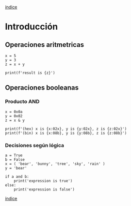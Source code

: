 [índice](../README.md)

# Introducción

## Operaciones aritmetricas

	x = 5
	y = 3
	z = x + y

	print(f'result is {z}')

## Operaciones booleanas
### Producto AND 
	x = 0x0a
	y = 0x02
	z = x & y

	print(f'(hex) x is {x:02x}, y is {y:02x}, z is {z:02x}')
	print(f'(bin) x is {x:08b}, y is {y:08b}, z is {z:08b}')


### Decisiones según lógica

	a = True
	b = False
	x = ( 'bear', 'bunny', 'tree', 'sky', 'rain' )
	y = 'bear'

	if a and b:
		print('expression is true')
	else:
		print('expression is false')

[índice](README.md)